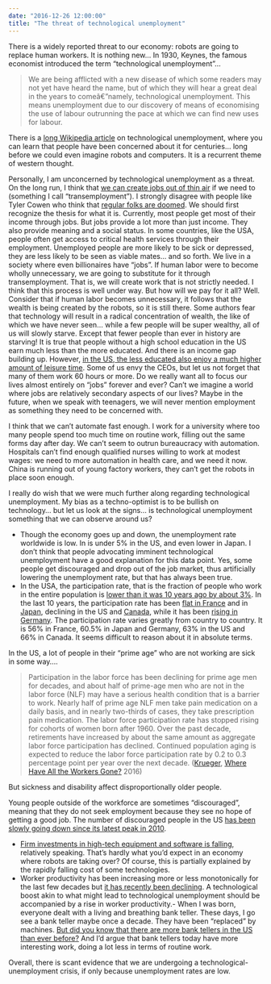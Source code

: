 ```yaml
---
date: "2016-12-26 12:00:00"
title: "The threat of technological unemployment"
---
```




There is a widely reported threat to our economy: robots are going to replace human workers. It is nothing new&hellip; In 1930, Keynes, the famous economist introduced the term &ldquo;technological unemployment&rdquo;&hellip;

> We are being afflicted with a new disease of which some readers may not yet have heard the name, but of which they will hear a great deal in the years to comeâ€”namely, technological unemployment. This means unemployment due to our discovery of means of economising the use of labour outrunning the pace at which we can find new uses for labour.

There is a [long Wikipedia article](https://en.wikipedia.org/wiki/Technological_unemployment) on technological unemployment, where you can learn that people have been concerned about it for centuries&hellip; long before we could even imagine robots and computers. It is a recurrent theme of western thought.

Personally, I am unconcerned by technological unemployment as a threat. On the long run, I think that [we can create jobs out of thin air](/lemire/blog/2014/09/03/transemployment-creating-jobs-out-of-thin-air/) if we need to (something I call &ldquo;transemployment&rdquo;). I strongly disagree with people like Tyler Cowen who think that [regular folks are doomed](/lemire/blog/2013/11/28/are-regular-folks-doomed/).
We should first recognize the thesis for what it is. Currently, most people get most of their income through jobs. But jobs provide a lot more than just income. They also provide meaning and a social status. In some countries, like the USA, people often get access to critical health services through their employment. Unemployed people are more likely to be sick or depressed, they are less likely to be seen as viable mates&hellip; and so forth. We live in a society where even billionaires have &ldquo;jobs&rdquo;. If human labor were to become wholly unnecessary, we are going to substitute for it through transemployment. That is, we will create work that is not strictly needed. I think that this process is well under way. But how will we pay for it all? Well. Consider that if human labor becomes unnecessary, it follows that the wealth is being created by the robots, so it is still there. Some authors fear that technology will result in a radical concentration of wealth, the like of which we have never seen&hellip; while a few people will be super wealthy, all of us will slowly starve. Except that fewer people than ever in history are starving! It is true that people without a high school education in the US earn much less than the more educated. And there is an income gap building up. However, [in the US, the less educated also enjoy a much higher amount of leisure time](http://www.heritage.org/research/reports/1999/09/income-inequality). Some of us envy the CEOs, but let us not forget that many of them work 60 hours or more. Do we really want all to focus our lives almost entirely on &ldquo;jobs&rdquo; forever and ever? Can&rsquo;t we imagine a world where jobs are relatively secondary aspects of our lives? Maybe in the future, when we speak with teenagers, we will never mention employment as something they need to be concerned with.

I think that we can&rsquo;t automate fast enough. I work for a university where too many people spend too much time on routine work, filling out the same forms day after day. We can&rsquo;t seem to outrun bureaucracy with automation. Hospitals can&rsquo;t find enough qualified nurses willing to work at modest wages: we need to more automation in health care, and we need it now. China is running out of young factory workers, they can&rsquo;t get the robots in place soon enough.

I really do wish that we were much further along regarding technological unemployment. My bias as a techno-optimist is to be bullish on technology&hellip; but let us look at the signs&hellip; is technological unemployment something that we can observe around us?

- Though the economy goes up and down, the unemployment rate worldwide is low. In is under 5% in the US, and even lower in Japan. I don&rsquo;t think that people advocating imminent technological unemployment have a good explanation for this data point. Yes, some people get discouraged and drop out of the job market, thus artificially lowering the unemployment rate, but that has always been true.
- In the USA, the participation rate, that is the fraction of people who work in the entire population is [lower than it was 10 years ago by about 3%](http://http://www.tradingeconomics.com/united-states/labor-force-participation-rate). In the last 10 years, the participation rate has been [flat in France](http://www.tradingeconomics.com/france/labor-force-participation-rate) and in [Japan](http://www.tradingeconomics.com/japan/labor-force-participation-rate), declining in the US</a> and [Canada](http://www.tradingeconomics.com/canada/labor-force-participation-rate), while it has been [rising in Germany](http://www.tradingeconomics.com/germany/labor-force-participation-rate). The participation rate varies greatly from country to country. It is 56% in France, 60.5% in Japan and Germany, 63% in the US and 66% in Canada. It seems difficult to reason about it in absolute terms.

In the US, a lot of people in their &ldquo;prime age&rdquo; who are not working are sick in some way&hellip;.

> Participation in the labor force has been declining for prime age men for decades, and about half of prime-age men who are not in the labor force (NLF) may have a serious health condition that is a barrier to work. Nearly half of prime age NLF men take pain medication on a daily basis, and in nearly two-thirds of cases, they take prescription pain medication. The labor force participation rate has stopped rising for cohorts of women born after 1960. Over the past decade, retirements have increased by about the same amount as aggregate labor force participation has declined. Continued population aging is expected to reduce the labor force participation rate by 0.2 to 0.3 percentage point per year over the next decade. ([Krueger](https://en.wikipedia.org/wiki/Alan_Krueger), [Where Have All the Workers Gone?](https://www.bostonfed.org/-/media/Documents/economic/conf/great-recovery-2016/Alan-B-Krueger.pdf) 2016)


But sickness and disability affect disproportionally older people.

Young people outside of the workforce are sometimes &ldquo;discouraged&rdquo;, meaning that they do not seek employment because they see no hope of getting a good job. The number of discouraged people in the US [has been slowly going down since its latest peak in 2010](http://apps.startribune.com/blogs/user_images/adambelz_1404405762_discouraged.jpg).
- [Firm investments in high-tech equipment and software is falling](https://www.federalreserve.gov/econresdata/notes/feds-notes/2015/recent-slowdown-in-high-tech-equipment-price-declines-some-implications-for-business-investment-labor-productivity-20150326.html), relatively speaking. That&rsquo;s hardly what you&rsquo;d expect in an economy where robots are taking over? Of course, this is partially explained by the rapidly falling cost of some technologies.
- Worker productivity has been increasing more or less monotonically for the last few decades but [it has recently been declining](http://www.theatlantic.com/business/archive/2016/08/us-workers-productivity/495722/). A technological boost akin to what might lead to technological unemployment should be accompanied by a rise in worker productivity.- When I was born, everyone dealt with a living and breathing bank teller. These days, I go see a bank teller maybe once a decade. They have been &ldquo;replaced&rdquo; by machines. [But did you know that there are more bank tellers in the US than ever before?](http://conversableeconomist.blogspot.ca/2015/03/atms-and-rising-number-of-bank-tellers.html) And I&rsquo;d argue that bank tellers today have more interesting work, doing a lot less in terms of routine work.


Overall, there is scant evidence that we are undergoing a technological-unemployment crisis, if only because unemployment rates are low.

